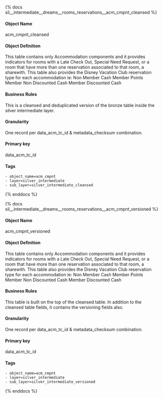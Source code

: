 {% docs sil__intermediate__dreams__rooms_reservations__acm_cmpnt_cleansed %}

#### Object Name
acm_cmpnt_cleansed

#### Object Definition
This table contains only Accommodation components and it provides indicators for rooms with a Late Check Out, Special Need Request, or a room that have more than one reservation associated to that room, a sharewith.  This table also provides the Disney Vacation Club reservation type for each accommodation ie: Non Member Cash Member Points Member Non Discounted Cash Member Discounted Cash

#### Business Rules
This is a cleansed and deduplicated version of the bronze table inside the silver intermediate layer.

#### Granularity
One record per data_acm_tc_id & metadata_checksum combination.

#### Primary key
data_acm_tc_id

#### Tags
    - object_name=acm_cmpnt
    - layer=silver_intermediate
    - sub_layer=silver_intermediate_cleansed

{% enddocs %}

{% docs sil__intermediate__dreams__rooms_reservations__acm_cmpnt_versioned %}

#### Object Name
acm_cmpnt_versioned

#### Object Definition
This table contains only Accommodation components and it provides indicators for rooms with a Late Check Out, Special Need Request, or a room that have more than one reservation associated to that room, a sharewith.  This table also provides the Disney Vacation Club reservation type for each accommodation ie: Non Member Cash Member Points Member Non Discounted Cash Member Discounted Cash

#### Business Rules
This table is built on the top of the cleansed table. In addition to the cleansed table fields, it contains the versioning fields also.

#### Granularity
One record per data_acm_tc_id & metadata_checksum combination.

#### Primary key
data_acm_tc_id

#### Tags
    - object_name=acm_cmpnt
    - layer=silver_intermediate
    - sub_layer=silver_intermediate_versioned

{% enddocs %}